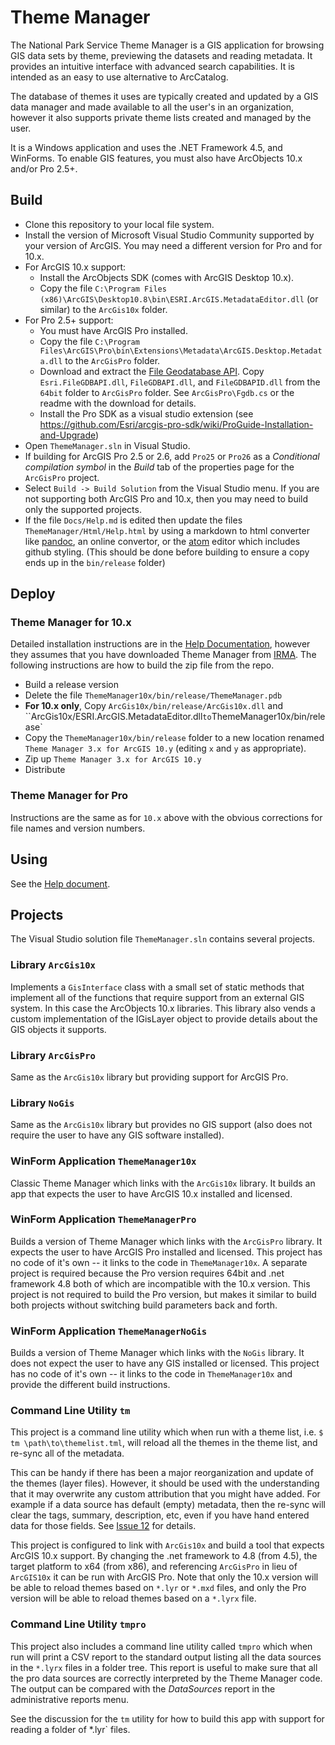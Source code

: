 # Theme Manager

The National Park Service Theme Manager is a GIS application for browsing
GIS data sets by theme, previewing the datasets and reading metadata.
It provides an intuitive interface with advanced search capabilities.
It is intended as an easy to use alternative to ArcCatalog.

The database of themes it uses are typically created and updated by a GIS
data manager and made available to all the user's in an organization,
however it also supports private theme lists created and managed by the user.

It is a Windows application and uses the .NET Framework 4.5, and WinForms.  To
enable GIS features, you must also have ArcObjects 10.x and/or Pro 2.5+.

## Build

* Clone this repository to your local file system.
* Install the version of Microsoft Visual Studio Community supported by your
version of ArcGIS. You may need a different version for Pro and for 10.x.
* For ArcGIS 10.x support:
  * Install the ArcObjects SDK (comes with ArcGIS Desktop 10.x).
  * Copy the file `C:\Program Files (x86)\ArcGIS\Desktop10.8\bin\ESRI.ArcGIS.MetadataEditor.dll`
    (or similar) to the `ArcGis10x` folder.
* For Pro 2.5+ support:
  * You must have ArcGIS Pro installed.
  * Copy the file `C:\Program Files\ArcGIS\Pro\bin\Extensions\Metadata\ArcGIS.Desktop.Metadata.dll`
    to the `ArcGisPro` folder.
  * Download and extract the [File Geodatabase API](https://github.com/Esri/file-geodatabase-api).
    Copy `Esri.FileGDBAPI.dll`, `FileGDBAPI.dll`, and `FileGDBAPID.dll` from
    the `64bit` folder to `ArcGisPro` folder.  See `ArcGisPro\Fgdb.cs` or the
    readme with the download for details.
  * Install the Pro SDK as a visual studio extension (see
  <https://github.com/Esri/arcgis-pro-sdk/wiki/ProGuide-Installation-and-Upgrade>)
* Open `ThemeManager.sln` in Visual Studio.
* If building for ArcGIS Pro 2.5 or 2.6, add `Pro25` or `Pro26` as a
  _Conditional compilation symbol_ in the _Build_ tab of the properties page
  for the `ArcGisPro` project.
* Select `Build -> Build Solution` from the Visual Studio menu.  If you are not
supporting both ArcGIS Pro and 10.x, then you may need to build only the supported
projects.
* If the file `Docs/Help.md` is edited then update the files
`ThemeManager/Html/Help.html` by using a markdown to html converter like
[pandoc](https://pandoc.org), an online convertor, or the
[atom](https://atom.io) editor which includes github styling.
(This should be done before building to ensure a copy ends up in the
`bin/release` folder)

## Deploy

### Theme Manager for 10.x

Detailed installation instructions are in the
[Help Documentation](https://github.com/AKROGIS/ThemeManager/blob/master/ThemeManager/Docs/Help.md#installation),
however they assumes that you have downloaded Theme Manager from
[IRMA](https://irma.nps.gov/DataStore/Reference/Profile/2188597).
The following instructions are how to build the zip file from the repo.

* Build a release version
* Delete the file `ThemeManager10x/bin/release/ThemeManager.pdb`
* **For 10.x only**, Copy `ArcGis10x/bin/release/ArcGis10x.dll` and
  ``ArcGis10x/ESRI.ArcGIS.MetadataEditor.dll` to `ThemeManager10x/bin/release`
* Copy the `ThemeManager10x/bin/release`
folder to a new location renamed `Theme Manager 3.x for ArcGIS 10.y`
(editing `x` and `y` as appropriate).
* Zip up `Theme Manager 3.x for ArcGIS 10.y`
* Distribute

### Theme Manager for Pro

Instructions are the same as for `10.x` above with the obvious corrections
for file names and version numbers.

## Using

See the
[Help document](https://github.com/AKROGIS/ThemeManager/blob/master/Docs/Help.md#using-theme-manager).

## Projects

The Visual Studio solution file `ThemeManager.sln` contains several projects.

### Library `ArcGis10x`

Implements a `GisInterface` class with a small set of static methods that
implement all of the functions that require support from an external GIS
system.  In this case the ArcObjects 10.x libraries. This library also vends
a custom implementation of the IGisLayer object to provide details about the
GIS objects it supports.

### Library `ArcGisPro`

Same as the `ArcGis10x` library but providing support for ArcGIS Pro.

### Library `NoGis`

Same as the `ArcGis10x` library but provides no GIS support (also does not
require the user to have any GIS software installed).

### WinForm Application `ThemeManager10x`

Classic Theme Manager which links with the `ArcGis10x` library. It builds an
app that expects the user to have ArcGIS 10.x installed and licensed.

### WinForm Application `ThemeManagerPro`

Builds a version of Theme Manager which links with the `ArcGisPro` library. It
expects the user to have ArcGIS Pro installed and licensed. This project has
no code of it's own -- it links to the code in `ThemeManager10x`. A separate
project is required because the Pro version requires 64bit and .net framework
4.8 both of which are incompatible with the 10.x version.  This project is not
required to build the Pro version, but makes it similar to build both projects
without switching build parameters back and forth.

### WinForm Application `ThemeManagerNoGis`

Builds a version of Theme Manager which links with the `NoGis` library. It does
not expect the user to have any GIS installed or licensed. This project has
no code of it's own -- it links to the code in `ThemeManager10x` and provide
the different build instructions.

### Command Line Utility `tm`

This project is a command line utility which
when run with a theme list, i.e. `$ tm \path\to\themelist.tml`,
will reload all the themes in the theme list, and re-sync all
of the metadata.

This can be handy if there has been a major
reorganization and update of the themes (layer files).  However,
it should be used with the understanding that it may overwrite any
custom attribution that you might have added.  For example if a data
source has default (empty) metadata, then the re-sync will clear the
tags, summary, description, etc, even if you have hand entered data for
those fields.
See [Issue 12](https://github.com/AKROGIS/ThemeManager/issues/12) for details.

This project is configured to link with `ArcGis10x` and build a tool
that expects ArcGIS 10.x support. By changing the .net framework to 4.8 (from
4.5), the target platform to x64 (from x86), and referencing `ArcGisPro` in lieu
of `ArcGIS10x` it can be run with ArcGIS Pro.  Note that only the 10.x version
will be able to reload themes based on `*.lyr` or `*.mxd` files, and only the
Pro version will be able to reload themes based on a `*.lyrx` file.

### Command Line Utility `tmpro`

This project also includes a command line utility called `tmpro` which
when run will print a CSV report to the standard output listing all the data
sources in the `*.lyrx` files in a folder tree. This report is useful to make
sure that all the pro data sources are correctly interpreted by the Theme
Manager code.  The output can be compared with the _DataSources_ report in the
administrative reports menu.

See the discussion for the `tm` utility for how to build this app with support
for reading a folder of *.lyr` files.
